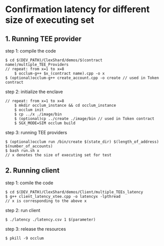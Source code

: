 # Confirmation latency for different size of executing set
## 1. Running TEE provider
step 1: compile the code
```
$ cd $(DEV_PATH)/ClexShard/demos/$(contract name)/multiple_TEE_Providers
// repeat: from x=1 to x=8
    $ occlum-g++ $x_(contract name).cpp -o x 
$ (optional)occlum-g++ create_account.cpp -o create // used in Token contract
```
step 2: initialize the enclave
```
// repeat: from x=1 to x=8
    $ mkdir occlum_instance && cd occlum_instance
    $ occlum init
    $ cp ../x ./image/bin
    $ (optional)cp ../create ./image/bin // used in Token contract
    $ SGX_MODE=SIM occlum build
```
step 3: running TEE providers
```
$ (optional)occlum run /bin/create $(state_dir) $(length_of_address) $(number_of_accounts)
$ bash run.sh x
// x denotes the size of executing set for test
```

## 2. Running client
step 1: comile the code
```
$ cd $(DEV_PATH)/ClexShard/demos/Client/multiple_TEEs_latency
$ g++ client_latency_xtee.cpp -o latencyx -lpthread
// x is corresponding to the above x
```
step 2: run client
```
$ ./latency ./latency.csv 1 $(parameter)
```
step 3: release the resources
```
$ pkill -9 occlum
```
